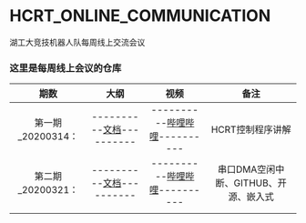 # HCRT_ONLINE_COMMUNICATION
 湖工大竞技机器人队每周线上交流会议

### 这里是每周线上会议的仓库

|   期数    |                   大纲                    |                          视频                          | 备注 |
| :-------: | :---------------------------------------: | :----------------------------------------------------: | :--: |
| 第一期_20200314： |         ----------[文档](source/1_RC交流会大纲_20200314.md)----------         |         ----------[哔哩哔哩](https://www.bilibili.com/video/av97346306/)----------         | HCRT控制程序讲解 |
| 第二期_20200321：  | ----------[文档](source/2_RC交流会大纲_20200321.md)---------- | ----------[哔哩哔哩](https://www.bilibili.com/video/av97346306/)---------- | 串口DMA空闲中断、GITHUB、开源、嵌入式 |
|           |                                           |                                                        |      |

